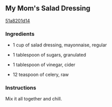 ## My Mom's Salad Dressing

[51a8201d14](http://www.food.com/recipe/my-moms-salad-dressing-16658)

### Ingredients

 - 1 cup of salad dressing, mayonnaise, regular

 - 1 tablespoon of sugars, granulated

 - 1 tablespoon of vinegar, cider

 - 12 teaspoon of celery, raw

### Instructions

Mix it all together and chill.